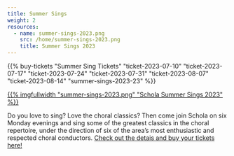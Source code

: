 ```yaml
---
title: Summer Sings
weight: 2
resources:
  - name: summer-sings-2023.png
    src: /home/summer-sings-2023.png
    title: Summer Sings 2023
---
```


{{% buy-tickets "Summer Sing Tickets" "ticket-2023-07-10" "ticket-2023-07-17" "ticket-2023-07-24" "ticket-2023-07-31" "ticket-2023-08-07" "ticket-2023-08-14" "summer-sings-2023-23" %}}

<a href="/events/">{{% imgfullwidth "summer-sings-2023.png" "Schola Summer Sings 2023" %}}</a>

Do you love to sing? Love the choral classics? Then come join Schola on six Monday evenings and sing some of the greatest classics
in the choral repertoire, under the direction of six of the area&rsquo;s most enthusiastic and respected choral conductors.
<a href="/summersings">Check out the detais and buy your tickets here!</a>
